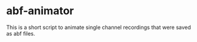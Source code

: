 # abf-animator
This is a short script to animate single channel recordings that were saved as abf files. 
